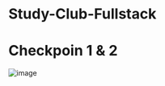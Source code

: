 # Study-Club-Fullstack

# Checkpoin 1 & 2

![image](https://github.com/user-attachments/assets/c357953e-6c5a-4f9e-8f32-d69aae3d3f3a)

